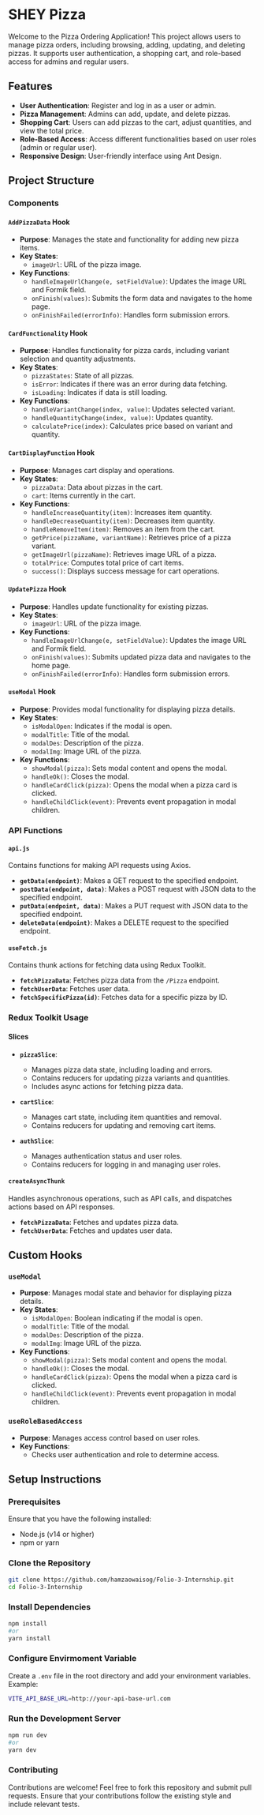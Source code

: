 # SHEY Pizza

Welcome to the Pizza Ordering Application! This project allows users to manage pizza orders, including browsing, adding, updating, and deleting pizzas. It supports user authentication, a shopping cart, and role-based access for admins and regular users.

## Features

- **User Authentication**: Register and log in as a user or admin.
- **Pizza Management**: Admins can add, update, and delete pizzas.
- **Shopping Cart**: Users can add pizzas to the cart, adjust quantities, and view the total price.
- **Role-Based Access**: Access different functionalities based on user roles (admin or regular user).
- **Responsive Design**: User-friendly interface using Ant Design.

## Project Structure

### Components

#### `AddPizzaData` Hook

- **Purpose**: Manages the state and functionality for adding new pizza items.
- **Key States**:
  - `imageUrl`: URL of the pizza image.
- **Key Functions**:
  - `handleImageUrlChange(e, setFieldValue)`: Updates the image URL and Formik field.
  - `onFinish(values)`: Submits the form data and navigates to the home page.
  - `onFinishFailed(errorInfo)`: Handles form submission errors.

#### `CardFunctionality` Hook

- **Purpose**: Handles functionality for pizza cards, including variant selection and quantity adjustments.
- **Key States**:
  - `pizzaStates`: State of all pizzas.
  - `isError`: Indicates if there was an error during data fetching.
  - `isLoading`: Indicates if data is still loading.
- **Key Functions**:
  - `handleVariantChange(index, value)`: Updates selected variant.
  - `handleQuantityChange(index, value)`: Updates quantity.
  - `calculatePrice(index)`: Calculates price based on variant and quantity.

#### `CartDisplayFunction` Hook

- **Purpose**: Manages cart display and operations.
- **Key States**:
  - `pizzaData`: Data about pizzas in the cart.
  - `cart`: Items currently in the cart.
- **Key Functions**:
  - `handleIncreaseQuantity(item)`: Increases item quantity.
  - `handleDecreaseQuantity(item)`: Decreases item quantity.
  - `handleRemoveItem(item)`: Removes an item from the cart.
  - `getPrice(pizzaName, variantName)`: Retrieves price of a pizza variant.
  - `getImageUrl(pizzaName)`: Retrieves image URL of a pizza.
  - `totalPrice`: Computes total price of cart items.
  - `success()`: Displays success message for cart operations.

#### `UpdatePizza` Hook

- **Purpose**: Handles update functionality for existing pizzas.
- **Key States**:
  - `imageUrl`: URL of the pizza image.
- **Key Functions**:
  - `handleImageUrlChange(e, setFieldValue)`: Updates the image URL and Formik field.
  - `onFinish(values)`: Submits updated pizza data and navigates to the home page.
  - `onFinishFailed(errorInfo)`: Handles form submission errors.

#### `useModal` Hook

- **Purpose**: Provides modal functionality for displaying pizza details.
- **Key States**:
  - `isModalOpen`: Indicates if the modal is open.
  - `modalTitle`: Title of the modal.
  - `modalDes`: Description of the pizza.
  - `modalImg`: Image URL of the pizza.
- **Key Functions**:
  - `showModal(pizza)`: Sets modal content and opens the modal.
  - `handleOk()`: Closes the modal.
  - `handleCardClick(pizza)`: Opens the modal when a pizza card is clicked.
  - `handleChildClick(event)`: Prevents event propagation in modal children.

### API Functions

#### `api.js`

Contains functions for making API requests using Axios.

- **`getData(endpoint)`**: Makes a GET request to the specified endpoint.
- **`postData(endpoint, data)`**: Makes a POST request with JSON data to the specified endpoint.
- **`putData(endpoint, data)`**: Makes a PUT request with JSON data to the specified endpoint.
- **`deleteData(endpoint)`**: Makes a DELETE request to the specified endpoint.

#### `useFetch.js`

Contains thunk actions for fetching data using Redux Toolkit.

- **`fetchPizzaData`**: Fetches pizza data from the `/Pizza` endpoint.
- **`fetchUserData`**: Fetches user data.
- **`fetchSpecificPizza(id)`**: Fetches data for a specific pizza by ID.

### Redux Toolkit Usage

#### Slices

- **`pizzaSlice`**:
  - Manages pizza data state, including loading and errors.
  - Contains reducers for updating pizza variants and quantities.
  - Includes async actions for fetching pizza data.

- **`cartSlice`**:
  - Manages cart state, including item quantities and removal.
  - Contains reducers for updating and removing cart items.

- **`authSlice`**:
  - Manages authentication status and user roles.
  - Contains reducers for logging in and managing user roles.

#### `createAsyncThunk`

Handles asynchronous operations, such as API calls, and dispatches actions based on API responses.

- **`fetchPizzaData`**: Fetches and updates pizza data.
- **`fetchUserData`**: Fetches and updates user data.

## Custom Hooks

### `useModal`

- **Purpose**: Manages modal state and behavior for displaying pizza details.
- **Key States**:
  - `isModalOpen`: Boolean indicating if the modal is open.
  - `modalTitle`: Title of the modal.
  - `modalDes`: Description of the pizza.
  - `modalImg`: Image URL of the pizza.
- **Key Functions**:
  - `showModal(pizza)`: Sets modal content and opens the modal.
  - `handleOk()`: Closes the modal.
  - `handleCardClick(pizza)`: Opens the modal when a pizza card is clicked.
  - `handleChildClick(event)`: Prevents event propagation in modal children.

### `useRoleBasedAccess`

- **Purpose**: Manages access control based on user roles.
- **Key Functions**:
  - Checks user authentication and role to determine access.

## Setup Instructions

### Prerequisites

Ensure that you have the following installed:

- Node.js (v14 or higher)
- npm or yarn

### Clone the Repository

```bash
git clone https://github.com/hamzaowaisog/Folio-3-Internship.git
cd Folio-3-Internship
```

### Install Dependencies
```bash
npm install
#or 
yarn install
```

### Configure Envirmoment Variable

Create a `.env` file in the root directory and add your environment variables. Example:
```bash
VITE_API_BASE_URL=http://your-api-base-url.com
```

### Run the Development Server

```bash
npm run dev
#or
yarn dev
```

### Contributing

Contributions are welcome! Feel free to fork this repository and submit pull requests. Ensure that your contributions follow the existing style and include relevant tests.